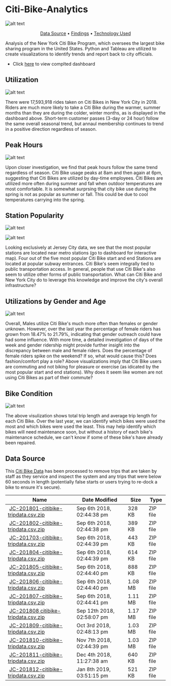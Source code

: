 
# Citi-Bike-Analytics

![alt text](https://d21xlh2maitm24.cloudfront.net/nyc/Annual-Membership-Image.png?mtime=20170331121650)

<p align="center">
  <a href="#data-source">Data Source</a> •
  <a href="#findings">Findings</a> •
  <a href="#technology-Used">Technology Used</a>
</p>

Analysis of the New York Citi Bike Program, which oversees the largest bike sharing program in the United States.
Python and Tableau are utilized to create visualizations to identify trends and report back to city officials.
 
* Click [here](https://public.tableau.com/profile/sam.wimberly#!/vizhome/citibike-analysis_15645924526980/Maps) to view complted dashboard


## Utilization

![alt text](images/ridership:membership-growth.png)

There were 17,593,918 rides taken on Citi Bikes in New York City in 2018. Riders are much more likely to take a Citi Bike during the warmer, summer months than they are during the colder, winter months, as is displayed in the dashboard above. Short-term customer passes (3-day or 24 hour) follow the same overall seasonal trend, but annaul membership continues to trend in a positive direction regardless of season.


## Peak Hours

![alt text](images/peak-hours-by-season.png)

Upon closer investigation, we find that peak hours follow the same trend regardless of season. Citi Bike usage peaks at 8am and then again at 6pm, suggesting that Citi Bikes are utilized by day-time employees. Citi Bikes are utilized more often during summer and fall when outdoor temperatures are most comfortable. It is somewhat surprsing that city bike use during the spring is not as popular as summer or fall. This could be due to cool temperatures carrying into the spring. 


## Station Popularity

![alt text](images/maps.png)

![alt text](images/top-bottom-stations.png)

Looking exclusively at Jersey City data, we see that the most popular stations are located near metro stations (go to dashboard for interactive map). Four out of the five most popular Citi Bike start and end Stations are located at popular subway entrances. Citi Bike's seem integrally tied to public transportation access. In general, people that use Citi Bike's also seem to utilize other forms of public transportation. What can Citi Bike and New York City do to leverage this knowledge and improve the city's overall infrastructure?


## Utilizations by Gender and Age

![alt text](images/age-gender.png)

Overall, Males utilize Citi Bike's much more often than females or gender unknown. However, over the last year the percentage of female riders has grown from 18.47% to 21.79%, indicating that gender outreach could have had some influence. With more time, a detailed investigation of days of the week and gender ridership might provide further insight into the discrepancy between male and female riders. Does the percentage of female riders spike on the weekend? If so, what would cause this? Does fashion/comfort play a role? Above visualizations imply that Citi Bike users are commuting and not biking for pleasure or exercise (as idicated by the most popular start and end stations). Why does it seem like women are not using Citi Bikes as part of their commute?


## Bike Condition

![alt text](images/bike-maintenance.png)

The above visulization shows total trip length and average trip length for each Citi Bike. Over the last year, we can identify which bikes were used the most and which bikes were used the least. This may help identify which bikes will need maintenance soon, but without a history of each bike's maintenance schedule, we can't know if some of these bike's have already been repaired.

## Data Source

This [Citi Bike Data](https://www.citibikenyc.com/system-data) has been processed to remove trips that are taken by staff as they service and inspect the system and any trips that were below 60 seconds in length 
(potentially false starts or users trying to re-dock a bike to ensure it's secure).

<table class="hide-while-loading table table-striped">
<tbody id="tbody-content">
<thead>
<tr>
<th>Name</th>
<th>Date Modified</th>
<th>Size</th>
<th>Type</th>
</tr>
</thead>
<tr>
<td>&nbsp;<a href="https://s3.amazonaws.com/tripdata/JC-201801-citibike-tripdata.csv.zip">JC-201801-citibike-tripdata.csv.zip</a></td>
<td>Sep 6th 2018, 02:44:38 pm</td>
<td>328 KB</td>
<td>ZIP file</td>
</tr>
<tr>
<td>&nbsp;<a href="https://s3.amazonaws.com/tripdata/JC-201802-citibike-tripdata.csv.zip">JC-201802-citibike-tripdata.csv.zip</a></td>
<td>Sep 6th 2018, 02:44:38 pm</td>
<td>389 KB</td>
<td>ZIP file</td>
</tr>
<tr>
<td>&nbsp;<a href="https://s3.amazonaws.com/tripdata/JC-201803-citibike-tripdata.csv.zip">JC-201703-citibike-tripdata.csv.zip</a></td>
<td>Sep 6th 2018, 02:44:39 pm</td>
<td>443 KB</td>
<td>ZIP file</td>
</tr>
<tr>
<td>&nbsp;<a href="https://s3.amazonaws.com/tripdata/JC-201804-citibike-tripdata.csv.zip">JC-201804-citibike-tripdata.csv.zip</a></td>
<td>Sep 6th 2018, 02:44:39 pm</td>
<td>614 KB</td>
<td>ZIP file</td>
</tr>
<tr>
<td>&nbsp;<a href="https://s3.amazonaws.com/tripdata/JC-201805-citibike-tripdata.csv.zip">JC-201805-citibike-tripdata.csv.zip</a></td>
<td>Sep 6th 2018, 02:44:40 pm</td>
<td>888 KB</td>
<td>ZIP file</td>
</tr>
<tr>
<td>&nbsp;<a href="https://s3.amazonaws.com/tripdata/JC-201806-citibike-tripdata.csv.zip">JC-201806-citibike-tripdata.csv.zip</a></td>
<td>Sep 6th 2018, 02:44:40 pm</td>
<td>1.08 MB</td>
<td>ZIP file</td>
</tr>
<tr>
<td>&nbsp;<a href="https://s3.amazonaws.com/tripdata/JC-201807-citibike-tripdata.csv.zip">JC-201807-citibike-tripdata.csv.zip</a></td>
<td>Sep 6th 2018, 02:44:41 pm</td>
<td>1.11 MB</td>
<td>ZIP file</td>
</tr>
<tr>
<td>&nbsp;<a href="https://s3.amazonaws.com/tripdata/JC-201808%20citibike-tripdata.csv.zip">JC-201808 citibike-tripdata.csv.zip</a></td>
<td>Sep 12th 2018, 02:58:07 pm</td>
<td>1.17 MB</td>
<td>ZIP file</td>
</tr>
<tr>
<td>&nbsp;<a href="https://s3.amazonaws.com/tripdata/JC-201809-citibike-tripdata.csv.zip">JC-201809-citibike-tripdata.csv.zip</a></td>
<td>Oct 3rd 2018, 02:48:13 pm</td>
<td>1.03 MB</td>
<td>ZIP file</td>
</tr>
<tr>
<td>&nbsp;<a href="https://s3.amazonaws.com/tripdata/JC-201810-citibike-tripdata.csv.zip">JC-201810-citibike-tripdata.csv.zip</a></td>
<td>Nov 7th 2018, 02:44:39 pm</td>
<td>1.03 MB</td>
<td>ZIP file</td>
</tr>
<tr>
<td>&nbsp;<a href="https://s3.amazonaws.com/tripdata/JC-201811-citibike-tripdata.csv.zip">JC-201811-citibike-tripdata.csv.zip</a></td>
<td>Dec 4th 2018, 11:27:38 am</td>
<td>640 KB</td>
<td>ZIP file</td>
</tr>
<tr>
<td>&nbsp;<a href="https://s3.amazonaws.com/tripdata/JC-201812-citibike-tripdata.csv.zip">JC-201812-citibike-tripdata.csv.zip</a></td>
<td>Jan 8th 2019, 03:51:15 pm</td>
<td>521 KB</td>
<td>ZIP file</td>
</tr>
</tbody>
</table>


